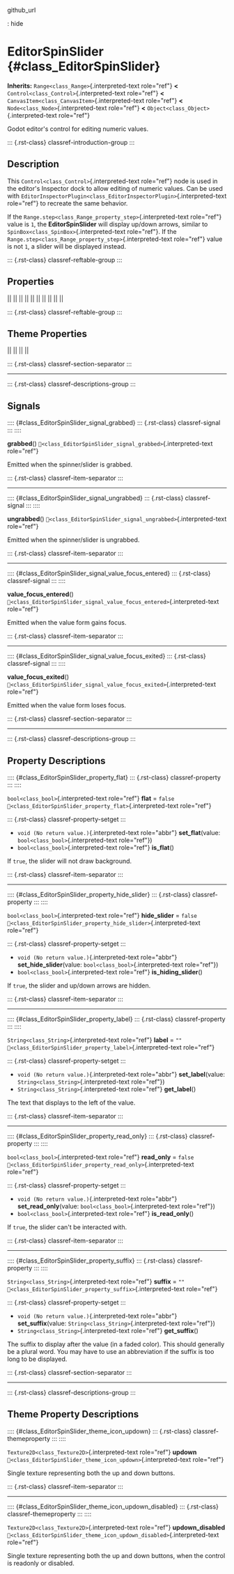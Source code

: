 github_url

:   hide

# EditorSpinSlider {#class_EditorSpinSlider}

**Inherits:** `Range<class_Range>`{.interpreted-text role="ref"} **\<**
`Control<class_Control>`{.interpreted-text role="ref"} **\<**
`CanvasItem<class_CanvasItem>`{.interpreted-text role="ref"} **\<**
`Node<class_Node>`{.interpreted-text role="ref"} **\<**
`Object<class_Object>`{.interpreted-text role="ref"}

Godot editor\'s control for editing numeric values.

::: {.rst-class}
classref-introduction-group
:::

## Description

This `Control<class_Control>`{.interpreted-text role="ref"} node is used
in the editor\'s Inspector dock to allow editing of numeric values. Can
be used with
`EditorInspectorPlugin<class_EditorInspectorPlugin>`{.interpreted-text
role="ref"} to recreate the same behavior.

If the `Range.step<class_Range_property_step>`{.interpreted-text
role="ref"} value is `1`, the **EditorSpinSlider** will display up/down
arrows, similar to `SpinBox<class_SpinBox>`{.interpreted-text
role="ref"}. If the
`Range.step<class_Range_property_step>`{.interpreted-text role="ref"}
value is not `1`, a slider will be displayed instead.

::: {.rst-class}
classref-reftable-group
:::

## Properties

||
||
||
||
||
||
||
||
||
||

::: {.rst-class}
classref-reftable-group
:::

## Theme Properties

||
||
||
||

::: {.rst-class}
classref-section-separator
:::

------------------------------------------------------------------------

::: {.rst-class}
classref-descriptions-group
:::

## Signals

:::: {#class_EditorSpinSlider_signal_grabbed}
::: {.rst-class}
classref-signal
:::
::::

**grabbed**()
`🔗<class_EditorSpinSlider_signal_grabbed>`{.interpreted-text
role="ref"}

Emitted when the spinner/slider is grabbed.

::: {.rst-class}
classref-item-separator
:::

------------------------------------------------------------------------

:::: {#class_EditorSpinSlider_signal_ungrabbed}
::: {.rst-class}
classref-signal
:::
::::

**ungrabbed**()
`🔗<class_EditorSpinSlider_signal_ungrabbed>`{.interpreted-text
role="ref"}

Emitted when the spinner/slider is ungrabbed.

::: {.rst-class}
classref-item-separator
:::

------------------------------------------------------------------------

:::: {#class_EditorSpinSlider_signal_value_focus_entered}
::: {.rst-class}
classref-signal
:::
::::

**value_focus_entered**()
`🔗<class_EditorSpinSlider_signal_value_focus_entered>`{.interpreted-text
role="ref"}

Emitted when the value form gains focus.

::: {.rst-class}
classref-item-separator
:::

------------------------------------------------------------------------

:::: {#class_EditorSpinSlider_signal_value_focus_exited}
::: {.rst-class}
classref-signal
:::
::::

**value_focus_exited**()
`🔗<class_EditorSpinSlider_signal_value_focus_exited>`{.interpreted-text
role="ref"}

Emitted when the value form loses focus.

::: {.rst-class}
classref-section-separator
:::

------------------------------------------------------------------------

::: {.rst-class}
classref-descriptions-group
:::

## Property Descriptions

:::: {#class_EditorSpinSlider_property_flat}
::: {.rst-class}
classref-property
:::
::::

`bool<class_bool>`{.interpreted-text role="ref"} **flat** = `false`
`🔗<class_EditorSpinSlider_property_flat>`{.interpreted-text role="ref"}

::: {.rst-class}
classref-property-setget
:::

- `void (No return value.)`{.interpreted-text role="abbr"}
  **set_flat**(value: `bool<class_bool>`{.interpreted-text role="ref"})
- `bool<class_bool>`{.interpreted-text role="ref"} **is_flat**()

If `true`, the slider will not draw background.

::: {.rst-class}
classref-item-separator
:::

------------------------------------------------------------------------

:::: {#class_EditorSpinSlider_property_hide_slider}
::: {.rst-class}
classref-property
:::
::::

`bool<class_bool>`{.interpreted-text role="ref"} **hide_slider** =
`false`
`🔗<class_EditorSpinSlider_property_hide_slider>`{.interpreted-text
role="ref"}

::: {.rst-class}
classref-property-setget
:::

- `void (No return value.)`{.interpreted-text role="abbr"}
  **set_hide_slider**(value: `bool<class_bool>`{.interpreted-text
  role="ref"})
- `bool<class_bool>`{.interpreted-text role="ref"}
  **is_hiding_slider**()

If `true`, the slider and up/down arrows are hidden.

::: {.rst-class}
classref-item-separator
:::

------------------------------------------------------------------------

:::: {#class_EditorSpinSlider_property_label}
::: {.rst-class}
classref-property
:::
::::

`String<class_String>`{.interpreted-text role="ref"} **label** = `""`
`🔗<class_EditorSpinSlider_property_label>`{.interpreted-text
role="ref"}

::: {.rst-class}
classref-property-setget
:::

- `void (No return value.)`{.interpreted-text role="abbr"}
  **set_label**(value: `String<class_String>`{.interpreted-text
  role="ref"})
- `String<class_String>`{.interpreted-text role="ref"} **get_label**()

The text that displays to the left of the value.

::: {.rst-class}
classref-item-separator
:::

------------------------------------------------------------------------

:::: {#class_EditorSpinSlider_property_read_only}
::: {.rst-class}
classref-property
:::
::::

`bool<class_bool>`{.interpreted-text role="ref"} **read_only** = `false`
`🔗<class_EditorSpinSlider_property_read_only>`{.interpreted-text
role="ref"}

::: {.rst-class}
classref-property-setget
:::

- `void (No return value.)`{.interpreted-text role="abbr"}
  **set_read_only**(value: `bool<class_bool>`{.interpreted-text
  role="ref"})
- `bool<class_bool>`{.interpreted-text role="ref"} **is_read_only**()

If `true`, the slider can\'t be interacted with.

::: {.rst-class}
classref-item-separator
:::

------------------------------------------------------------------------

:::: {#class_EditorSpinSlider_property_suffix}
::: {.rst-class}
classref-property
:::
::::

`String<class_String>`{.interpreted-text role="ref"} **suffix** = `""`
`🔗<class_EditorSpinSlider_property_suffix>`{.interpreted-text
role="ref"}

::: {.rst-class}
classref-property-setget
:::

- `void (No return value.)`{.interpreted-text role="abbr"}
  **set_suffix**(value: `String<class_String>`{.interpreted-text
  role="ref"})
- `String<class_String>`{.interpreted-text role="ref"} **get_suffix**()

The suffix to display after the value (in a faded color). This should
generally be a plural word. You may have to use an abbreviation if the
suffix is too long to be displayed.

::: {.rst-class}
classref-section-separator
:::

------------------------------------------------------------------------

::: {.rst-class}
classref-descriptions-group
:::

## Theme Property Descriptions

:::: {#class_EditorSpinSlider_theme_icon_updown}
::: {.rst-class}
classref-themeproperty
:::
::::

`Texture2D<class_Texture2D>`{.interpreted-text role="ref"} **updown**
`🔗<class_EditorSpinSlider_theme_icon_updown>`{.interpreted-text
role="ref"}

Single texture representing both the up and down buttons.

::: {.rst-class}
classref-item-separator
:::

------------------------------------------------------------------------

:::: {#class_EditorSpinSlider_theme_icon_updown_disabled}
::: {.rst-class}
classref-themeproperty
:::
::::

`Texture2D<class_Texture2D>`{.interpreted-text role="ref"}
**updown_disabled**
`🔗<class_EditorSpinSlider_theme_icon_updown_disabled>`{.interpreted-text
role="ref"}

Single texture representing both the up and down buttons, when the
control is readonly or disabled.
